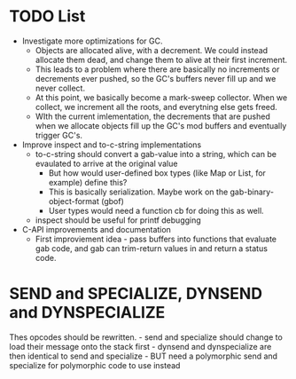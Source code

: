 # TODO List
- Investigate more optimizations for GC.
    - Objects are allocated alive, with a decrement. We could instead allocate them dead, and change them to alive at their first increment.
    - This leads to a problem where there are basically no increments or decrements ever pushed, so the GC's buffers never fill up and we never collect.
    - At this point, we basically become a mark-sweep collector. When we collect, we increment all the roots, and everytning else gets freed.
    - WIth the current imlementation, the decrements that are pushed when we allocate objects fill up the GC's mod buffers and eventually trigger GC's.
- Improve inspect and to-c-string implementations
    - to-c-string should convert a gab-value into a string, which can be evaulated to arrive at the original value
        - But how would user-defined box types (like Map or List, for example) define this?
        - This is basically serialization. Maybe work on the gab-binary-object-format (gbof)
        - User types would need a function cb for doing this as well.
    - inspect should be useful for printf debugging
- C-API improvements and documentation
    - First improviement idea - pass buffers into functions that evaluate gab code, and gab can trim-return values in and return a status code.

# SEND and SPECIALIZE, DYNSEND and DYNSPECIALIZE 
Thes opcodes should be rewritten.
    - send and specialize should change to load their message onto the stack first
    - dynsend and dynspecialize are then identical to send and specialize
    - BUT need a polymorphic send and specialize for polymorphic code to use instead
